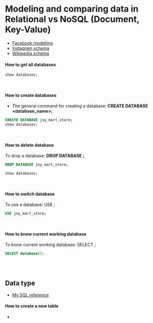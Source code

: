 # Modeling and comparing data in Relational vs NoSQL (Document, Key-Value)

- [Facebook modelling](https://upload.wikimedia.org/wikipedia/commons/9/95/Metamodel_of_Facebook.jpg)
- [Instagram schema](https://upload.wikimedia.org/wikipedia/commons/thumb/9/94/MediaWiki_1.28.0_database_schema.svg/1750px-MediaWiki_1.28.0_database_schema.svg.png)
- [Wikipedia schema](https://upload.wikimedia.org/wikipedia/commons/f/f8/MediaWiki_1.10_dbschema.svg)

#### How to get all databases

```sql
show databases;
```

<br>

#### How to create databases

- The general command for creating a database: **CREATE DATABASE <database_name>;**

```sql
CREATE DATABASE joy_mart_store;
show databases;
```

<br>

#### How to delete database

To drop a database: **DROP DATABASE <database-name>;**

```sql
DROP DATABASE joy_mart_store;

show databases;

```

<br>

#### How to switch database

To use a database: USE <database-name>;

```sql
USE joy_mart_store;
```

<br>

#### How to know current working database

To know current working database: SELECT <database-name>;

```sql
SELECT database();
```

<br>
<br>

## Data type

- [My SQL reference](https://dev.mysql.com/doc/refman/8.4/en/data-types.html)

#### How to create a new table

-
